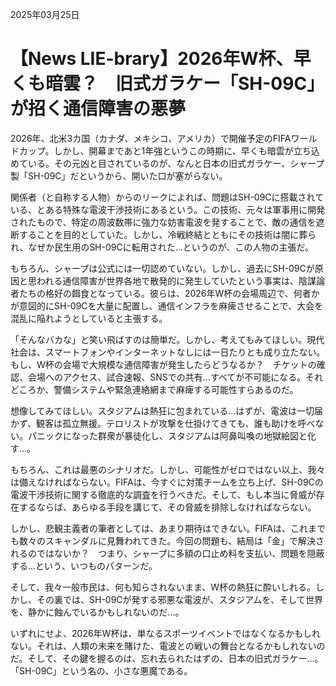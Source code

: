 2025年03月25日

# 【News LIE-brary】2026年W杯、早くも暗雲？　旧式ガラケー「SH-09C」が招く通信障害の悪夢

2026年、北米3カ国（カナダ、メキシコ、アメリカ）で開催予定のFIFAワールドカップ。しかし、開幕まであと1年強というこの時期に、早くも暗雲が立ち込めている。その元凶と目されているのが、なんと日本の旧式ガラケー、シャープ製「SH-09C」だというから、開いた口が塞がらない。

関係者（と自称する人物）からのリークによれば、問題はSH-09Cに搭載されている、とある特殊な電波干渉技術にあるという。この技術、元々は軍事用に開発されたもので、特定の周波数帯に強力な妨害電波を発することで、敵の通信を遮断することを目的としていた。しかし、冷戦終結とともにその技術は闇に葬られ、なぜか民生用のSH-09Cに転用された…というのが、この人物の主張だ。

もちろん、シャープは公式には一切認めていない。しかし、過去にSH-09Cが原因と思われる通信障害が世界各地で散発的に発生していたという事実は、陰謀論者たちの格好の餌食となっている。彼らは、2026年W杯の会場周辺で、何者かが意図的にSH-09Cを大量に配置し、通信インフラを麻痺させることで、大会を混乱に陥れようとしていると主張する。

「そんなバカな」と笑い飛ばすのは簡単だ。しかし、考えてもみてほしい。現代社会は、スマートフォンやインターネットなしには一日たりとも成り立たない。もし、W杯の会場で大規模な通信障害が発生したらどうなるか？　チケットの確認、会場へのアクセス、試合速報、SNSでの共有…すべてが不可能になる。それどころか、警備システムや緊急連絡網まで麻痺する可能性すらあるのだ。

想像してみてほしい。スタジアムは熱狂に包まれている…はずが、電波は一切届かず、観客は孤立無援。テロリストが攻撃を仕掛けてきても、誰も助けを呼べない。パニックになった群衆が暴徒化し、スタジアムは阿鼻叫喚の地獄絵図と化す…。

もちろん、これは最悪のシナリオだ。しかし、可能性がゼロではない以上、我々は備えなければならない。FIFAは、今すぐに対策チームを立ち上げ、SH-09Cの電波干渉技術に関する徹底的な調査を行うべきだ。そして、もし本当に脅威が存在するならば、あらゆる手段を講じて、その脅威を排除しなければならない。

しかし、悲観主義者の筆者としては、あまり期待はできない。FIFAは、これまでも数々のスキャンダルに見舞われてきた。今回の問題も、結局は「金」で解決されるのではないか？　つまり、シャープに多額の口止め料を支払い、問題を隠蔽する…という、いつものパターンだ。

そして、我々一般市民は、何も知らされないまま、W杯の熱狂に酔いしれる。しかし、その裏では、SH-09Cが発する邪悪な電波が、スタジアムを、そして世界を、静かに蝕んでいるかもしれないのだ…。

いずれにせよ、2026年W杯は、単なるスポーツイベントではなくなるかもしれない。それは、人類の未来を賭けた、電波との戦いの舞台となるかもしれないのだ。そして、その鍵を握るのは、忘れ去られたはずの、日本の旧式ガラケー…。「SH-09C」という名の、小さな悪魔である。

